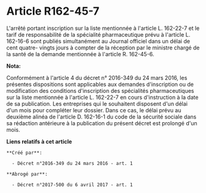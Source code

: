 # Article R162-45-7

L'arrêté portant inscription sur la liste mentionnée à l'article L. 162-22-7 et le tarif de responsabilité de la spécialité
pharmaceutique prévu à l'article L. 162-16-6 sont publiés simultanément au Journal officiel dans un délai de cent quatre-
vingts jours à compter de la réception par le ministre chargé de la santé de la demande mentionnée à l'article R. 162-45-6.

**Nota:**

Conformément à l'article 4 du décret n° 2016-349 du 24 mars 2016, les présentes dispositions sont applicables aux demandes
d'inscription ou de modification des conditions d'inscription des spécialités pharmaceutiques sur la liste mentionnée à
l'article L. 162-22-7 en cours d'instruction à la date de sa publication. Les entreprises qui le souhaitent disposent d'un
délai d'un mois pour compléter leur dossier. Dans ce cas, le délai prévu au deuxième alinéa de l'article D. 162-16-1 du code
de la sécurité sociale dans sa rédaction antérieure à la publication du présent décret est prolongé d'un mois.

**Liens relatifs à cet article**

	**Créé par**:

	  - Décret n°2016-349 du 24 mars 2016 - art. 1

	**Abrogé par**:

	  - Décret n°2017-500 du 6 avril 2017 - art. 1
